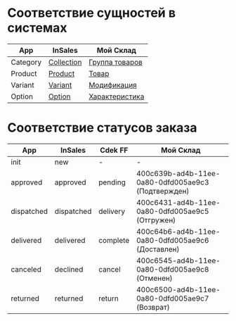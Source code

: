 # Соответствие сущностей в системах

| App | InSales | Мой Склад |
| ------ | ------ | ------ |
| Category | [Collection](https://api.insales.ru/#collection) | [Группа товаров](https://dev.moysklad.ru/doc/api/remap/1.2/dictionaries/#suschnosti-gruppa-towarow) |
| Product | [Product](https://api.insales.ru/#product) | [Товар](https://dev.moysklad.ru/doc/api/remap/1.2/dictionaries/#suschnosti-towar) |
| Variant | [Variant](https://api.insales.ru/#variant) | [Модификация](https://dev.moysklad.ru/doc/api/remap/1.2/dictionaries/#suschnosti-modifikaciq) |
| Option | [Option](https://api.insales.ru/#option-name) | [Характеристика](https://dev.moysklad.ru/doc/api/remap/1.2/dictionaries/#suschnosti-harakteristiki-modifikacij) |

# Соответствие статусов заказа
| App | InSales | Cdek FF | Мой Склад |
| ------ | ------ | ------ | ------ |
| init | new | - | - |
| approved | approved | pending | 400c639b-ad4b-11ee-0a80-0dfd005ae9c3 (Подтвержден) |
| dispatched | dispatched | delivery | 400c6431-ad4b-11ee-0a80-0dfd005ae9c5 (Отгружен) |
| delivered | delivered | complete | 400c64b6-ad4b-11ee-0a80-0dfd005ae9c6 (Доставлен) |
| canceled | declined | cancel | 400c6545-ad4b-11ee-0a80-0dfd005ae9c8 (Отменен) |
| returned | returned | return | 400c6500-ad4b-11ee-0a80-0dfd005ae9c7 (Возврат) |
